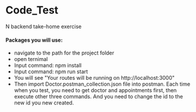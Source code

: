 # Code_Test
N backend take-home exercise

#### Packages you will use:</br>
* navigate to the path for the project folder</br>
* open ternimal</br>
* Input command: npm install</br>
* Input command: npm run start</br>
* You will see "Your routes will be running on http://localhost:3000"
* Then import Doctor.postman_collection.json file into postman. 
Each time when you test, you need to get doctor and appointments first, then execute other three commands.
And you need to change the id to the new id you new created.




